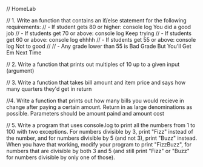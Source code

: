 // HomeLab

// 1.   Write an function that contains an if/else statement for the following requirements:
// - If student gets 80 or higher: console log  You did a good job
// - If students get 70 or above: console log Keep trying
// - If students get 60 or above: console log ehhhh
// - If students get 55 or above: console log Not to good
// // - Any grade lower than 55 is Bad Grade But You'll Get Em Next Time


// 2.   Write a function that prints out multiples of 10 up to a given input (argument)


// 3.   Write a function that takes bill amount and item price and says how many quarters they'd get in return


//4.    Write a function that prints out how many bills you would recieve in change after paying a certain amount.  Return in as large denominations as possible. Parameters should be amount paind and amount cost

// 5.   Write a program that uses console.log to print all the numbers from 1 to 100 with two exceptions. For numbers divisible by 3, print "Fizz" instead of the number, and for numbers divisible by 5 (and not 3), print "Buzz" instead. When you have that working, modify your program to print "FizzBuzz", for numbers that are divisible by both 3 and 5 (and still print "Fizz" or "Buzz" for numbers divisible by only one of those).